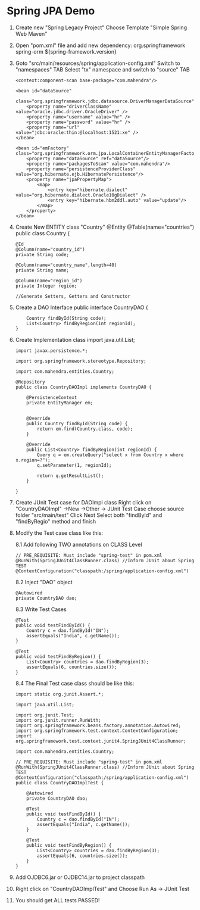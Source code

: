 # Spring JPA Demo

1.  Create new "Spring Legacy Project"
    Choose Template "Simple Spring Web Maven"

2.  Open "pom.xml" file and add new dependency:
        <dependency>
                <groupId>org.springframework</groupId>
                <artifactId>spring-orm</artifactId>
                <version>${spring-framework.version}</version>
        </dependency>		    
3.  Goto "src/main/resources/spring/application-config.xml"
        Switch to "namespaces" TAB
        Select "tx" namespace and switch to "source" TAB

        <context:component-scan base-package="com.mahendra"/>

        <bean id="dataSource"
            class="org.springframework.jdbc.datasource.DriverManagerDataSource">
            <property name="driverClassName" value="oracle.jdbc.driver.OracleDriver" />
            <property name="username" value="hr" />
            <property name="password" value="hr" />
            <property name="url" value="jdbc:oracle:thin:@localhost:1521:xe" />
        </bean> 
        
        <bean id="emFactory" class="org.springframework.orm.jpa.LocalContainerEntityManagerFactoryBean">
            <property name="dataSource" ref="dataSource"/>
            <property name="packagesToScan" value="com.mahendra"/>
            <property name="persistenceProviderClass" value="org.hibernate.ejb.HibernatePersistence"/>
            <property name="jpaPropertyMap">
                <map>
                    <entry key="hibernate.dialect" value="org.hibernate.dialect.Oracle10gDialect" />
                    <entry key="hibernate.hbm2ddl.auto" value="update"/>
                </map>
            </property>
        </bean>

4.  Create New ENTITY class "Country"
        @Entity
        @Table(name="countries")
        public class Country {

        @Id
        @Column(name="country_id")
        private String code;
        
        @Column(name="country_name",length=40)
        private String name;
        
        @Column(name="region_id")
        private Integer region;

        //Generate Setters, Getters and Constructor

5.  Create a DAO Interface
        public interface CountryDAO {

            Country findById(String code);
            List<Country> findByRegion(int regionId);
        }

6.  Create Implementation class
        import java.util.List;

        import javax.persistence.*;
        
        import org.springframework.stereotype.Repository;

        import com.mahendra.entities.Country;

        @Repository
        public class CountryDAOImpl implements CountryDAO {

            @PersistenceContext 
            private EntityManager em;
            
            
            @Override
            public Country findById(String code) {
                return em.find(Country.class, code);
            }

            @Override
            public List<Country> findByRegion(int regionId) {
                Query q = em.createQuery("select x from Country x where x.region=?");
                q.setParameter(1, regionId);
                
                return q.getResultList();
            }

        }

7.  Create JUnit Test case for DAOImpl class
        Right click on "CountryDAOImpl" ->New ->Other -> JUnit Test Case
        choose source folder "src/main/test"
        Click Next
        Select both "findById" and "findByRegio" method and finish

8.  Modify the Test case class like this:

    8.1 Add following TWO annotations on CLASS Level
    
        // PRE_REQUISITE: Must include "spring-test" in pom.xml
        @RunWith(SpringJUnit4ClassRunner.class) //Inform JUnit about Spring TEST
        @ContextConfiguration("classpath:/spring/application-config.xml")

    8.2 Inject "DAO" object
        	
        @Autowired
        private CountryDAO dao;

    8.3 Write Test Cases

        @Test
        public void testFindById() {
            Country c = dao.findById("IN");
            assertEquals("India", c.getName());
        }

        @Test
        public void testFindByRegion() {
            List<Country> countries = dao.findByRegion(3);
            assertEquals(6, countries.size());
        }

    8.4 The Final Test case class should be like this:

        import static org.junit.Assert.*;

        import java.util.List;

        import org.junit.Test;
        import org.junit.runner.RunWith;
        import org.springframework.beans.factory.annotation.Autowired;
        import org.springframework.test.context.ContextConfiguration;
        import org.springframework.test.context.junit4.SpringJUnit4ClassRunner;

        import com.mahendra.entities.Country;

        // PRE_REQUISITE: Must include "spring-test" in pom.xml
        @RunWith(SpringJUnit4ClassRunner.class) //Inform JUnit about Spring TEST
        @ContextConfiguration("classpath:/spring/application-config.xml")
        public class CountryDAOImplTest {
            
            @Autowired
            private CountryDAO dao;

            @Test
            public void testFindById() {
                Country c = dao.findById("IN");
                assertEquals("India", c.getName());
            }

            @Test
            public void testFindByRegion() {
                List<Country> countries = dao.findByRegion(3);
                assertEquals(6, countries.size());
            }
        }

9.  Add OJDBC6.jar or OJDBC14.jar to project classpath

10. Right click on "CountryDAOImplTest" and Choose Run As -> JUnit Test 

11. You should get ALL tests PASSED!